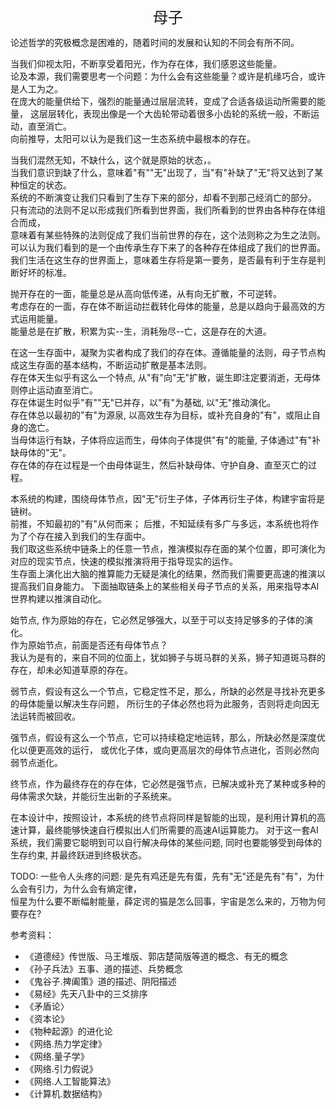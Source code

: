 <center><font size=5>母子</font></center>

论述哲学的究极概念是困难的，随着时间的发展和认知的不同会有所不同。<br/>

当我们仰视太阳，不断享受着阳光，作为存在体，我们感恩这些能量。<br/>
论及本源，我们需要思考一个问题：为什么会有这些能量？或许是机缘巧合，或许是人工为之。<br/>
在庞大的能量供给下，强烈的能量通过层层流转，变成了合适各级运动所需要的能量，
这层层转化，表现出像是一个大齿轮带动着很多小齿轮的系统一般，不断运动，直至消亡。<br/>
向前推导，太阳可以认为是我们这一生态系统中最根本的存在。<br/>

当我们混然无知，不缺什么，这个就是原始的状态，。<br/>
当我们意识到缺了什么，意味着"有""无"出现了，当"有"补缺了"无"将又达到了某种恒定的状态。<br/>
系统的不断演变让我们只看到了生存下来的部分，却看不到那己经消亡的部分。<br/>
只有流动的法则不足以形成我们所看到世界面，我们所看到的世界由各种存在体组合而成，<br/>
意味着有某些特殊的法则促成了我们当前世界的存在，这个法则称之为生之法则。<br/>
可以认为我们看到的是一个由传承生存下来了的各种存在体组成了我们的世界面。<br/>
我们生活在这生存的世界面上，意味着生存将是第一要务，是否最有利于生存是判断好坏的标准。<br/>

抛开存在的一面，能量总是从高向低传递，从有向无扩散，不可逆转。<br/>
考虑存在的一面，存在体不断运动拦截转化母体的能量，总是以趋向于最高效的方式运用能量。<br/>
能量总是在扩散，积累为实--生，消耗殆尽--亡，这是存在的大道。<br/>

在这一生存面中，凝聚为实者构成了我们的存在体。遵循能量的法则，母子节点构成这生存面的基本结构，不断运动扩散是基本法则。<br/>
存在体天生似乎有这么一个特点, 从"有"向"无"扩散，诞生即注定要消逝，无母体则停止运动直至消亡。<br/>
存在体诞生时似乎"有""无"已并存，以"有"为基础, 以"无"推动演化。<br/>
存在体总以最初的"有"为源泉, 以高效生存为目标，或补充自身的"有"，或阻止自身的逸亡。<br/>
当母体运行有缺，子体将应运而生，母体向子体提供"有"的能量, 子体通过"有"补缺母体的"无"。<br/>
存在体的存在过程是一个由母体诞生，然后补缺母体、守护自身、直至灭亡的过程。<br/>

本系统的构建，围绕母体节点，因"无"衍生子体，子体再衍生子体，构建宇宙将是链树。<br/>
前推，不知最初的"有"从何而来； 后推，不知延续有多广与多远，本系统也将作为了个存在接入到我们的生存面中。<br/>
我们取这些系统中链条上的任意一节点，推演模拟存在面的某个位置，即可演化为对应的现实节点，快速的模拟推演将用于指导现实的运作。<br/>
生存面上演化出大脑的推算能力无疑是演化的结果，然而我们需要更高速的推演以提高我们自身能力。
下面抽取链条上的某些相关母子节点的关系，用来指导本AI世界构建以推演自动化。<br/>

始节点, 作为原始的存在，它必然足够强大，以至于可以支持足够多的子体的演化。<br/> 
作为原始节点，前面是否还有母体节点？<br/>
我认为是有的，来自不同的位面上，犹如狮子与斑马群的关系，狮子知道斑马群的存在，却未必知道草原的存在。<br/>

弱节点，假设有这么一个节点，它稳定性不足，那么，所缺的必然是寻找补充更多的母体能量以解决生存问题，
所衍生的子体必然也将为此服务，否则将走向因无法运转而被回收。

强节点，假设有这么一个节点，它可以持续稳定地运转，那么，所缺必然是深度优化以便更高效的运行，
或优化子体，或向更高层次的母体节点进化，否则必然向弱节点逝化。

终节点，作为最终存在的存在体，它必然是强节点，已解决或补充了某种或多种的母体需求欠缺，并能衍生出新的子系统来。<br/>

在本设计中，按照设计，本系统的终节点将同样是智能的出现，是利用计算机的高速计算，最终能够快速自行模拟出人们所需要的高速AI运算能力。
对于这一套AI系统，我们需要它聪明到可以自行解决母体的某些问题, 同时也要能够受到母体的生存约束, 并最终跃进到终极状态。

TODO:
一些令人头疼的问题:
是先有鸡还是先有蛋，先有"无"还是先有"有"，为什么会有引力，为什么会有熵定律，<br/>
恒星为什么要不断幅射能量，薛定谔的猫是怎么回事，宇宙是怎么来的，万物为何要存在?

参考资料：
* 《道德经》传世版、马王堆版、郭店楚简版等道的概念、有无的概念
* 《孙子兵法》五事、道的描述、兵势概念
* 《鬼谷子.捭阖策》道的描述、阴阳描述
* 《易经》先天八卦中的三爻排序
* 《矛盾论〉
* 《资本论》
* 《物种起源》的进化论
* 《网络.热力学定律》
* 《网络.量子学》
* 《网络.引力假说》
* 《网络.人工智能算法》
* 《计算机.数据结构》

